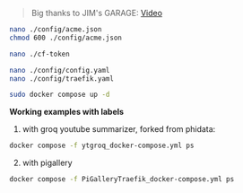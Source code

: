 > Big thanks to JIM's GARAGE: [Video](https://www.youtube.com/watch?v=CmUzMi5QLzI)


```sh
nano ./config/acme.json
chmod 600 ./config/acme.json

nano ./cf-token

nano ./config/config.yaml
nano ./config/traefik.yaml
```

```sh
sudo docker compose up -d
```

**Working examples with labels**

1. with groq youtube summarizer, forked from phidata:

```sh
docker compose -f ytgroq_docker-compose.yml ps
```

2. with pigallery

```sh
docker compose -f PiGalleryTraefik_docker-compose.yml ps
```
